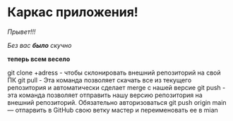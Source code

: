 # Каркас приложения!

_Прывет!!!_

*Без вас __было__ скучно*

__теперь всем весело__

git clone +adress - чтобы склонировать внешний репозиторий на свой ПК 
git pull - Эта команда позволяет скачать все из текущего репозитория и автоматически сделает merge с нашей версие 
git push - эта команда позволяет отправить нашу версию репозитория на внешний репозиторий. Обязательно авторизоваться 
git push origin main — отпарвить в GitHub свою ветку мастер и переименовать ее в mian

